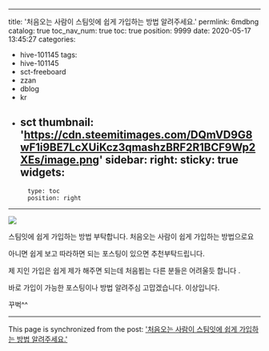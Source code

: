 
---
title: '처음오는 사람이 스팀잇에 쉽게 가입하는 방법 알려주세요.'
permlink: 6mdbng
catalog: true
toc_nav_num: true
toc: true
position: 9999
date: 2020-05-17 13:45:27
categories:
- hive-101145
tags:
- hive-101145
- sct-freeboard
- zzan
- dblog
- kr
- sct
thumbnail: 'https://cdn.steemitimages.com/DQmVD9G8wF1i9BE7LcXUiKcz3qmashzBRF2R1BCF9Wp2XEs/image.png'
sidebar:
    right:
        sticky: true
widgets:
    -
        type: toc
        position: right
---


![](https://cdn.steemitimages.com/DQmVD9G8wF1i9BE7LcXUiKcz3qmashzBRF2R1BCF9Wp2XEs/image.png)





스팀잇에 쉽게 가입하는 방법 부탁합니다. 
처음오는 사람이 쉽게 가입하는 방법으로요

아니면 쉽게 보고 따라하면 되는 포스팅이 있으면 추천부탁드립니다.

제 지인 가입은 쉽게 제가 해주면 되는데
처음뵙는 다른 분들은 어려울듯 합니다 .

바로 가입이 가능한 포스팅이나 방법 알려주심 고맙겠습니다.
이상입니다. 

꾸벅^^

- - -

This page is synchronized from the post: ['처음오는 사람이 스팀잇에 쉽게 가입하는 방법 알려주세요.'](https://steemit.com/@kibumh/6mdbng)
